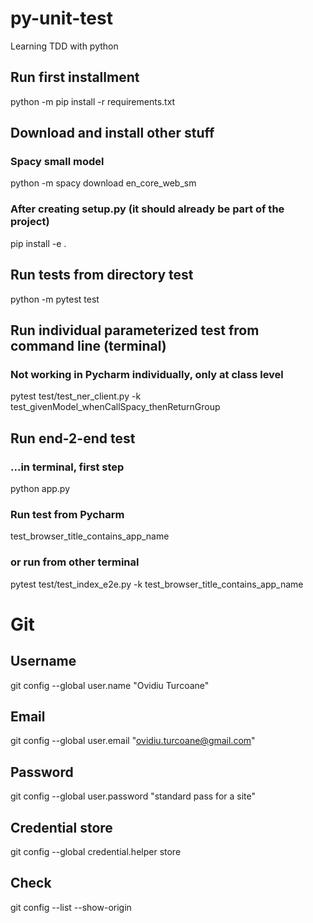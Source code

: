 # py-unit-test
Learning TDD with python

## Run first installment
python -m pip install -r requirements.txt

## Download and install other stuff

### Spacy small model
 python -m spacy download en_core_web_sm
### After creating setup.py (it should already be part of the project)
 pip install -e .
 
## Run tests from directory test
python -m pytest test
## Run individual parameterized test from command line (terminal)
### Not working in Pycharm individually, only at class level
pytest test/test_ner_client.py -k test_givenModel_whenCallSpacy_thenReturnGroup
## Run end-2-end test
### ...in terminal, first step
python app.py
### Run test from Pycharm 
test_browser_title_contains_app_name
### or run from other terminal
pytest test/test_index_e2e.py -k test_browser_title_contains_app_name


# Git

## Username
git config --global user.name "Ovidiu Turcoane"
## Email
git config --global user.email "ovidiu.turcoane@gmail.com"
## Password
git config --global user.password "standard pass for a site"

## Credential store
git config --global credential.helper store
## Check
git config --list --show-origin
